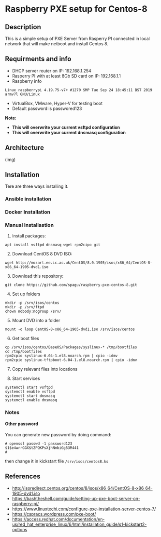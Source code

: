 # Raspberry PXE setup for Centos-8

## Description

This is a simple setup of PXE Server from Rasperry PI connected in local network that will make netboot and install Centos 8.

## Requirments and info

* DHCP server router on IP: 192.168.1.254
* Rasperry PI with at least 8Gb SD card on IP: 192.168.1.1
* Raspberry info
```# uname -a
Linux raspberrypi 4.19.75-v7+ #1270 SMP Tue Sep 24 18:45:11 BST 2019 armv7l GNU/Linux
```
* VirtualBox, VMware, Hyper-V for testing boot
* Default password is passwored123

__Note:__
* __This will overwrite your current vsftpd configuration__
* __This will overwrite your current dnsmasq configuration__

## Architecture
(img)
## Installation 
Tere are three ways installing it.

### Ansible installation

### Docker Installation

### Manual Installastion
1. Install packages:
```
apt install vsftpd dnsmasq wget rpm2cipo git
```

2. Download CentOS 8 DVD ISO:
```
wget http://mozart.ee.ic.ac.uk/CentOS/8.0.1905/isos/x86_64/CentOS-8-x86_64-1905-dvd1.iso
```

3. Download this repository:
```
git clone https://github.com/spagu/raspberry-pxe-centos-8.git
```

4. Set up folders
```
mkdir -p /srv/isos/centos
mkdir -p /srv/ftpd
chown nobody:nogroup /srv/
```

5. Mount DVD into a folder
```
mount -o loop CentOS-8-x86_64-1905-dvd1.iso /srv/isos/centos
```

6. Get boot files
```mkdir -p /tmp/bootfiles
cp /srv/isos/centos/BaseOS/Packages/syslinux-* /tmp/bootfiles
cd /tmp/bootfiles
rpm2cpio syslinux-6.04-1.el8.noarch.rpm | cpio -idmv
rpm2cpio syslinux-tftpboot-6.04-1.el8.noarch.rpm | cpio -idmv
```
7. Copy relevant files into locations


8. Start services
```
systemctl start vsftpd
systemctl enable vsftpd
systemctl start dnsmasq
systemctl enable dnsmasq
```

### Notes
#### Other password

You can generate new password by doing command:
```
# openssl passwd -1 password123
$1$e4wrrGGX$tZPQKPsXjhNmbiGg53M441
#
```
then change it in kickstart file `/srv/isos/centos8.ks`


## References
- http://isoredirect.centos.org/centos/8/isos/x86_64/CentOS-8-x86_64-1905-dvd1.iso
- https://bashtheshell.com/guide/setting-up-pxe-boot-server-on-raspberry-pi/
- https://www.linuxtechi.com/configure-pxe-installation-server-centos-7/
- https://cspracs.wordpress.com/pxe-boot/
- https://access.redhat.com/documentation/en-us/red_hat_enterprise_linux/6/html/installation_guide/s1-kickstart2-options


